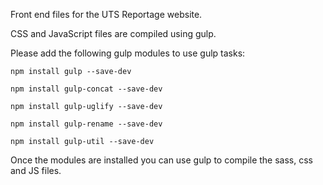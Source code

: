 Front end files for the UTS Reportage website.

CSS and JavaScript files are compiled using gulp.


Please add the following gulp modules to use gulp tasks:
	
	npm install gulp --save-dev

	npm install gulp-concat --save-dev

	npm install gulp-uglify --save-dev

	npm install gulp-rename --save-dev

	npm install gulp-util --save-dev


Once the modules are installed you can use gulp to compile the sass, css and JS files.
